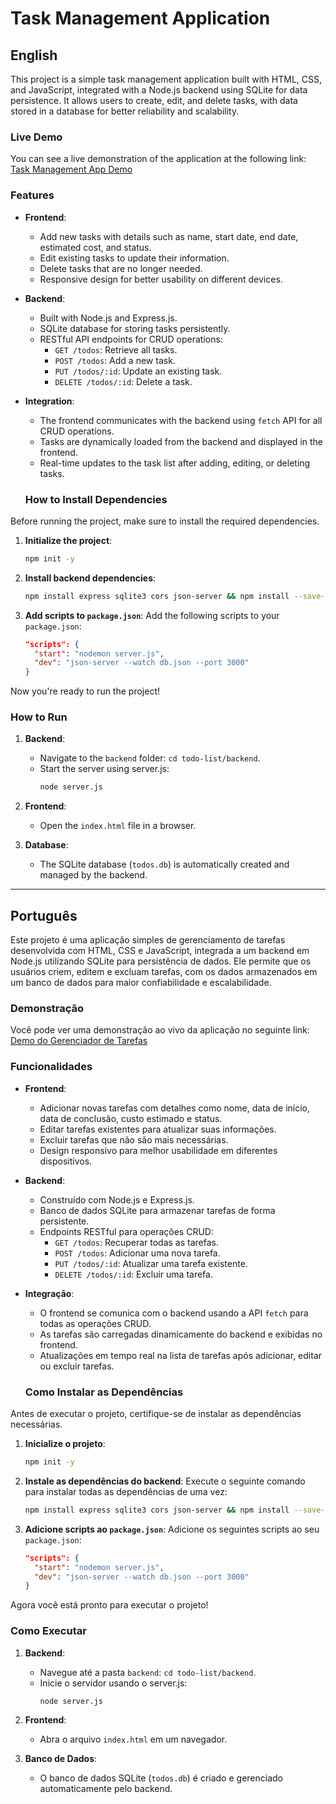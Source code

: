 # Task Management Application

## English

This project is a simple task management application built with HTML, CSS, and JavaScript, integrated with a Node.js backend using SQLite for data persistence. It allows users to create, edit, and delete tasks, with data stored in a database for better reliability and scalability.

### Live Demo

You can see a live demonstration of the application at the following link:  
[Task Management App Demo](https://iagoiago-todo.netlify.app)

### Features

- **Frontend**:

  - Add new tasks with details such as name, start date, end date, estimated cost, and status.
  - Edit existing tasks to update their information.
  - Delete tasks that are no longer needed.
  - Responsive design for better usability on different devices.

- **Backend**:

  - Built with Node.js and Express.js.
  - SQLite database for storing tasks persistently.
  - RESTful API endpoints for CRUD operations:
    - `GET /todos`: Retrieve all tasks.
    - `POST /todos`: Add a new task.
    - `PUT /todos/:id`: Update an existing task.
    - `DELETE /todos/:id`: Delete a task.

- **Integration**:

  - The frontend communicates with the backend using `fetch` API for all CRUD operations.
  - Tasks are dynamically loaded from the backend and displayed in the frontend.
  - Real-time updates to the task list after adding, editing, or deleting tasks.

  ### How to Install Dependencies

Before running the project, make sure to install the required dependencies.

1. **Initialize the project**:

   ```bash
   npm init -y
   ```

2. **Install backend dependencies**:

   ```bash
   npm install express sqlite3 cors json-server && npm install --save-dev nodemon
   ```

3. **Add scripts to `package.json`**:
   Add the following scripts to your `package.json`:
   ```json
   "scripts": {
     "start": "nodemon server.js",
     "dev": "json-server --watch db.json --port 3000"
   }
   ```

Now you're ready to run the project!

### How to Run

1. **Backend**:

   - Navigate to the `backend` folder: `cd todo-list/backend`.
   - Start the server using server.js:
     ```bash
     node server.js
     ```

2. **Frontend**:

   - Open the `index.html` file in a browser.

3. **Database**:
   - The SQLite database (`todos.db`) is automatically created and managed by the backend.

---

## Português

Este projeto é uma aplicação simples de gerenciamento de tarefas desenvolvida com HTML, CSS e JavaScript, integrada a um backend em Node.js utilizando SQLite para persistência de dados. Ele permite que os usuários criem, editem e excluam tarefas, com os dados armazenados em um banco de dados para maior confiabilidade e escalabilidade.

### Demonstração

Você pode ver uma demonstração ao vivo da aplicação no seguinte link:  
[Demo do Gerenciador de Tarefas](https://iagoiago-todo.netlify.app)

### Funcionalidades

- **Frontend**:

  - Adicionar novas tarefas com detalhes como nome, data de início, data de conclusão, custo estimado e status.
  - Editar tarefas existentes para atualizar suas informações.
  - Excluir tarefas que não são mais necessárias.
  - Design responsivo para melhor usabilidade em diferentes dispositivos.

- **Backend**:

  - Construído com Node.js e Express.js.
  - Banco de dados SQLite para armazenar tarefas de forma persistente.
  - Endpoints RESTful para operações CRUD:
    - `GET /todos`: Recuperar todas as tarefas.
    - `POST /todos`: Adicionar uma nova tarefa.
    - `PUT /todos/:id`: Atualizar uma tarefa existente.
    - `DELETE /todos/:id`: Excluir uma tarefa.

- **Integração**:

  - O frontend se comunica com o backend usando a API `fetch` para todas as operações CRUD.
  - As tarefas são carregadas dinamicamente do backend e exibidas no frontend.
  - Atualizações em tempo real na lista de tarefas após adicionar, editar ou excluir tarefas.

  ### Como Instalar as Dependências

Antes de executar o projeto, certifique-se de instalar as dependências necessárias.

1. **Inicialize o projeto**:

   ```bash
   npm init -y
   ```

2. **Instale as dependências do backend**:
   Execute o seguinte comando para instalar todas as dependências de uma vez:

   ```bash
   npm install express sqlite3 cors json-server && npm install --save-dev nodemon
   ```

3. **Adicione scripts ao `package.json`**:
   Adicione os seguintes scripts ao seu `package.json`:
   ```json
   "scripts": {
     "start": "nodemon server.js",
     "dev": "json-server --watch db.json --port 3000"
   }
   ```

Agora você está pronto para executar o projeto!

### Como Executar

1. **Backend**:

   - Navegue até a pasta `backend`: `cd todo-list/backend`.
   - Inicie o servidor usando o server.js:
     ```bash
     node server.js
     ```

2. **Frontend**:

   - Abra o arquivo `index.html` em um navegador.

3. **Banco de Dados**:
   - O banco de dados SQLite (`todos.db`) é criado e gerenciado automaticamente pelo backend.
